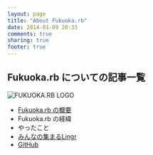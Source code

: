 ```yaml
---
layout: page
title: "About Fukuoka.rb"
date: 2014-01-09 20:33
comments: true
sharing: true
footer: true
---
```


## Fukuoka.rb についての記事一覧

![FUKUOKA.RB LOGO](https://dzpp79ucibp5a.cloudfront.net/groups_logos/840_normal_1371632646_icon-alpha.png)

* [Fukuoka.rb の概要](/blog/2014/01/09/about-fukuokarb/)
* Fukuoka.rb の経緯
* やったこと
* [みんなの集まるLingr](http://lingr.com/room/fukuokarb)
* [GitHub](https://github.com/fukuokarb)
